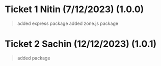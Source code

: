 # Ticket 1 Nitin (7/12/2023) (1.0.0)
> added express package
> added zone.js package

# Ticket 2 Sachin (12/12/2023) (1.0.1)
> added package
